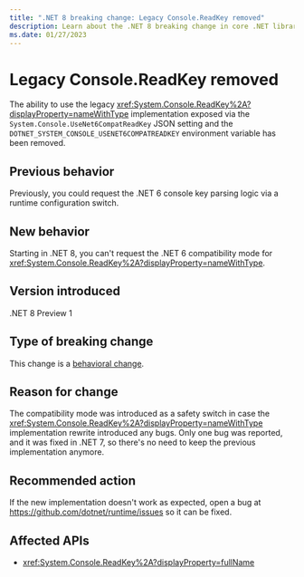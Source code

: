 ```yaml
---
title: ".NET 8 breaking change: Legacy Console.ReadKey removed"
description: Learn about the .NET 8 breaking change in core .NET libraries where the legacy Console.ReadKey implementation has been removed.
ms.date: 01/27/2023
---
```

# Legacy Console.ReadKey removed

The ability to use the legacy <xref:System.Console.ReadKey%2A?displayProperty=nameWithType> implementation exposed via the `System.Console.UseNet6CompatReadKey` JSON setting and the `DOTNET_SYSTEM_CONSOLE_USENET6COMPATREADKEY` environment variable has been removed.

## Previous behavior

Previously, you could request the .NET 6 console key parsing logic via a runtime configuration switch.

## New behavior

Starting in .NET 8, you can't request the .NET 6 compatibility mode for <xref:System.Console.ReadKey%2A?displayProperty=nameWithType>.

## Version introduced

.NET 8 Preview 1

## Type of breaking change

This change is a [behavioral change](../../categories.md#behavioral-change).

## Reason for change

The compatibility mode was introduced as a safety switch in case the <xref:System.Console.ReadKey%2A?displayProperty=nameWithType> implementation rewrite introduced any bugs. Only one bug was reported, and it was fixed in .NET 7, so there's no need to keep the previous implementation anymore.

## Recommended action

If the new implementation doesn't work as expected, open a bug at <https://github.com/dotnet/runtime/issues> so it can be fixed.

## Affected APIs

- <xref:System.Console.ReadKey%2A?displayProperty=fullName>
